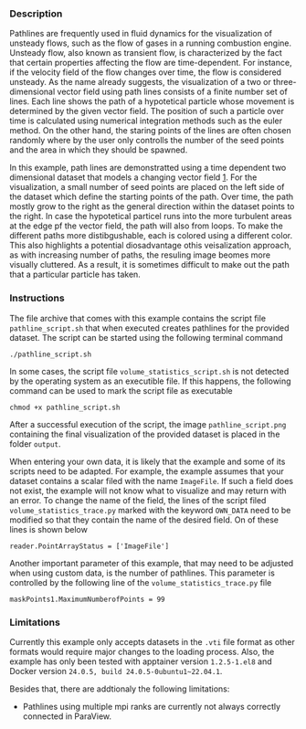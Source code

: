 ### Description ###
Pathlines are frequently used in fluid dynamics for the visualization of unsteady flows, such as the flow of gases in a running combustion engine.
Unsteady flow, also known as transient flow, is characterized by the fact that certain properties affecting the flow are time-dependent.
For instance, if the velocity field of the flow changes over time, the flow is considered unsteady.
As the name already suggests, the visualization of a two or three-dimensional vector field using path lines consists of a finite number set of lines.
Each line shows the path of a hypotetical particle whose movement is determined by the given vector field.
The position of such a particle over time is calculated using numerical integration methods such as the euler method.
On the other hand, the staring points of the lines are often chosen randomly where by the user only controlls the number of the seed points and the area in which they should be spawned.

<!--In comparison to stream lines which also visualize a dataset using lines, 
The computation of pathlines makes only sense if the given dataset is time-depenedent.
Otherwise they are identical to steamlines.-->

In this example, path lines are demonstratted using a time dependent two dimensional dataset that models a changing vector field [1](#reference_dataset).
For the visualization, a small number of seed points are placed on the left side of the dataset which define the starting points of the path.
Over time, the path mostly grow to the right as the general direction within the dataset points to the right.
In case the hypotetical particel runs into the more turbulent areas at the edge pf the vector field, the path will also from loops.
To make the different paths more distibgushable, each is colored using a different color.
This also highlights a potential diosadvantage othis veisalization approach, as with increasing number of paths, the resuling image beomes more visually cluttered.
As a result, it is sometimes difficult to make out the path that a particular particle has taken.

### Instructions ###
The file archive that comes with this example contains the script file `pathline_script.sh` that when executed creates pathlines for the provided dataset.
The script can be started using the following terminal command
```
./pathline_script.sh
```
In some cases, the script file `volume_statistics_script.sh` is not detected by the operating system as an executible file.
If this happens, the following command can be used to mark the script file as executable
```
chmod +x pathline_script.sh
```
After a successful execution of the script, the image `pathline_script.png` containing the final visualization of the provided dataset is placed in the folder `output`. 

When entering your own data, it is likely that the example and some of its scripts need to be adapted.
For example, the example assumes that your dataset contains a scalar filed with the name `ImageFile`.
If such a field does not exist, the example will not know what to visualize and may return with an error.
To change the name of the field, the lines of the script filed `volume_statistics_trace.py` marked with the keyword `OWN_DATA` need to be modified so that they contain the name of the desired field.
On of these lines is shown below
```
reader.PointArrayStatus = ['ImageFile']
```
Another important parameter of this example, that may need to be adjusted when using custom data, is the number of pathlines.
This parameter is controlled by the following line of the `volume_statistics_trace.py` file
```
maskPoints1.MaximumNumberofPoints = 99
```

### Limitations ###
Currently this example only accepts datasets in the `.vti` file format as other formats would require major changes to the loading process.
Also, the example has only been tested with apptainer version `1.2.5-1.el8` and Docker version `24.0.5, build 24.0.5-0ubuntu1~22.04.1`.

Besides that, there are addtionaly the following limitations:
- Pathlines using multiple mpi ranks are currently not always correctly connected in ParaView.